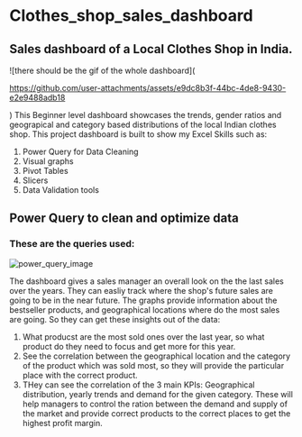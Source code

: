 # Clothes_shop_sales_dashboard
## Sales dashboard of a Local Clothes Shop in India.  
![there should be the gif of the whole dashboard](

https://github.com/user-attachments/assets/e9dc8b3f-44bc-4de8-9430-e2e9488adb18

)
This Beginner level dashboard showcases the trends, gender ratios and geograpical and category based distributions of the local Indian clothes shop.
This project dashboard is built to show my Excel Skills such as:  
1. Power Query for Data Cleaning
2. Visual graphs
3. Pivot Tables
4. Slicers
5. Data Validation tools

## Power Query to clean and optimize data

### These are the queries used:  
![power_query_image](<img width="272" height="628" alt="Screenshot 2025-08-13 at 08 56 07" src="https://github.com/user-attachments/assets/8496510c-0477-4bd1-a69a-59fa21c5616b" />
)


The dashboard gives a sales manager an overall look on the the last sales over the years. They can easliy track where the shop's future sales are going to be in the near future. The graphs provide information about the bestseller products, and geographical locations where do the most sales are going. So they can get these insights out of the data:

1. What producst are the most sold ones over the last year, so what product do they need to focus and get more for this year.
2. See the correlation between the geographical location and the category of the product which was sold most, so they will provide the particular place with the correct product.
3. THey can see the correlation of the 3 main KPIs: Geographical distribution, yearly trends and demand for the given category. These will help managers to control the ration between the demand and supply of the market and provide correct products to the correct places to get the highest profit margin.


